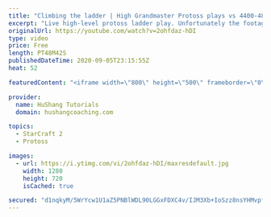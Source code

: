 ```yaml
---
title: "Climbing the ladder | High Grandmaster Protoss plays vs 4400-4800 players"
excerpt: "Live high-level protoss ladder play. Unfortunately the footage came out quite choppy at some points and I was considering just not posting today, but I will post it anyways in case a few of you want to watch still. I'm trying to figure out what the cause of the lag is and hopefully I can get some cleaner"
originalUrl: https://youtube.com/watch?v=2ohfdaz-hDI
type: video
price: Free
length: PT48M42S
publishedDateTime: 2020-09-05T23:15:55Z
heat: 52

featuredContent: "<iframe width=\"800\" height=\"500\" frameborder=\"0\" src=\"https://www.youtube.com/embed/2ohfdaz-hDI\" allow=\"accelerometer; autoplay; encrypted-media; gyroscope; picture-in-picture\" allowfullscreen></iframe>"

provider:
  name: HuShang Tutorials
  domain: hushangcoaching.com

topics:
  - StarCraft 2
  - Protoss

images:
  - url: https://i.ytimg.com/vi/2ohfdaz-hDI/maxresdefault.jpg
    width: 1280
    height: 720
    isCached: true

secured: "d1nqkyM/5WrYcw1U1aZ5PNBlWDL90LGGxFDXC4v/IJM3Xb+IoSzz8nsYHMvpf0IGe7+fVOw1+SOu5rB4Xhnpf/fqx81bN1eBdXUV3aaMLobgrMoTOPIQNksKsrByNnwWSjNlvENvz/5p5LUKAoG+B80kCYFuNniQIza/oo8dgpMHOgHPFoZIhfuZDTPW8tS6LWlrLzIbPxr6Js4mZ4+3N78NpLHi1tZtc1Rw/jRy9EELZR4/PVQ4lQ9rPvk0trn9SvlMxMI9TwewxPTtk/92LfyLKj7JnnS49pXhmTEUyyBfKfUBXGyX7YOxBbuUfT94mooFXgoUqe9w/n/qUgwB9BLOE8jxzZulr+WscefpRkx27E93SeyCibXakDedCTKCrRs1shD3kGSpB6xQAShfATEV2uOUcFPZhTLx3hzr/0U=;wwGgON7oeNK6cryf6d7Rug=="
---
```


